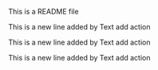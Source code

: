 This is a README file

This is a new line added by Text add action

This is a new line added by Text add action

This is a new line added by Text add action